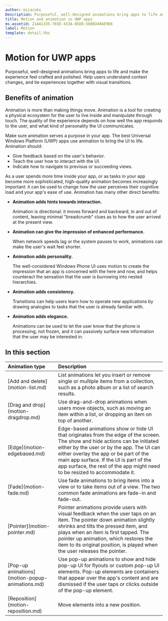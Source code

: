 ```yaml
---
author: mijacobs
Description: Purposeful, well-designed animations bring apps to life and make the experience feel crafted and polished. Help users understand context changes, and tie experiences together with visual transitions.
title: Motion and animation in UWP apps
ms.assetid: 21AA1335-765E-433A-85D8-560B340AE966
label: Motion
template: detail.hbs
---
```


# Motion for UWP apps

Purposeful, well-designed animations bring apps to life and make the experience feel crafted and polished. Help users understand context changes, and tie experiences together with visual transitions.

## <span id="Benefits_of_animation"></span><span id="benefits_of_animation"></span><span id="BENEFITS_OF_ANIMATION"></span>Benefits of animation


Animation is more than making things move. Animation is a tool for creating a physical ecosystem for the user to live inside and manipulate through touch. The quality of the experience depends on how well the app responds to the user, and what kind of personality the UI communicates.

Make sure animation serves a purpose in your app. The best Universal Windows Platform (UWP) apps use animation to bring the UI to life. Animation should:

-   Give feedback based on the user's behavior.
-   Teach the user how to interact with the UI.
-   Indicate how to navigate to previous or succeeding views.

As a user spends more time inside your app, or as tasks in your app become more sophisticated, high-quality animation becomes increasingly important: it can be used to change how the user perceives their cognitive load and your app's ease of use. Animation has many other direct benefits:

-   **Animation adds hints towards interaction.**

    Animation is directional: it moves forward and backward, in and out of content, leaving minimal "breadcrumb" clues as to how the user arrived at the present view.

-   **Animation can give the impression of enhanced performance.**

    When network speeds lag or the system pauses to work, animations can make the user's wait feel shorter.

-   **Animation adds personality.**

    The well-considered Windows Phone UI uses motion to create the impression that an app is concerned with the here and now, and helps counteract the sensation that the user is burrowing into nested hierarchies.

-   **Animation adds consistency.**

    Transitions can help users learn how to operate new applications by drawing analogies to tasks that the user is already familiar with.

-   **Animation adds elegance.**

    Animations can be used to let the user know that the phone is processing, not frozen, and it can passively surface new information that the user may be interested in.

## In this section
<table>
<thead>
<tr class="header">
<th align="left">Animation type</th>
<th align="left">Description</th>
</tr>
</thead>
<tbody>
    <tr>
        <td>[Add and delete](motion-list.md)
        </td>
        <td>List animations let you insert or remove single or multiple items from a collection, such as a photo album or a list of search results.
        </td>
    </tr> 
    <tr>
        <td>[Drag and drop](motion-dragdrop.md)
        </td>
        <td>Use drag-and-drop animations when users move objects, such as moving an item within a list, or dropping an item on top of another.
        </td>
    </tr>
    <tr>
        <td>[Edge](motion-edgebased.md)
        </td>
        <td>Edge-based animations show or hide UI that originates from the edge of the screen. The show and hide actions can be initiated either by the user or by the app. The UI can either overlay the app or be part of the main app surface. If the UI is part of the app surface, the rest of the app might need to be resized to accommodate it.
        </td>
    </tr>   
    <tr>
        <td>[Fade](motion-fade.md)
        </td>
        <td>Use fade animations to bring items into a view or to take items out of a view. The two common fade animations are fade-in and fade-out.
        </td>
    </tr>   
    <tr>
        <td>[Pointer](motion-pointer.md)
        </td>
        <td>Pointer animations provide users with visual feedback when the user taps on an item. The pointer down animation slightly shrinks and tilts the pressed item, and plays when an item is first tapped. The pointer up animation, which restores the item to its original position, is played when the user releases the pointer.
        </td>
    </tr>   
    <tr>
        <td>[Pop-up animations](motion-popup-animations.md)
        </td>
        <td>Use pop-up animations to show and hide pop-up UI for flyouts or custom pop-up UI elements. Pop-up elements are containers that appear over the app's content and are dismissed if the user taps or clicks outside of the pop-up element.
        </td>
    </tr>     
    <tr>
        <td>[Reposition](motion-reposition.md)
        </td>
        <td>Move elements into a new position.
        </td>
    </tr>

</tbody>
</table>

 

 

 




